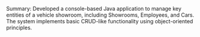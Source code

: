 Summary:
Developed a console-based Java application to manage key entities of a vehicle showroom, including Showrooms, Employees, and Cars. The system implements basic CRUD-like functionality using object-oriented principles.
